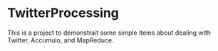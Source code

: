 # TwitterProcessing

This is a project to demonstrait some simple items about dealing with Twitter, Accumulo, and MapReduce.
